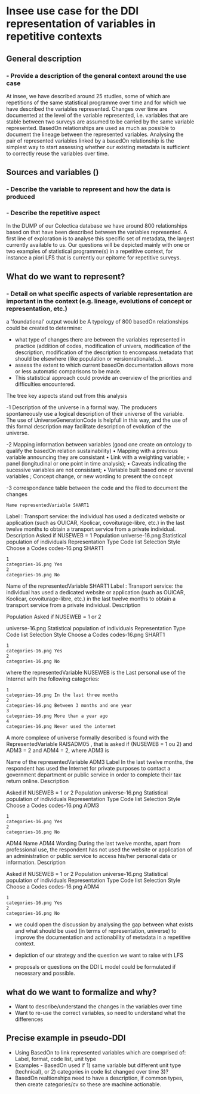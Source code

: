 # Insee use case for the DDI representation of variables in repetitive contexts

## General description 
### - Provide a description of the general context around the use case

At insee, we have described around 25 studies, some of which are repetitions of the same statistical programme over time and for which we have described the variables represented. Changes over time are documented at the level of the variable represented, i.e. variables that are stable between two surveys are assumed to be carried by the same variable represented. BasedOn relationships are used as much as possible to document the lineage between the represented variables. Analysing the pair of represented variables linked by a basedOn relationship is the simplest way to start assessing whether our existing metadata is sufficient to correctly reuse the variables over time. 

## Sources and variables ()
### - Describe the variable to represent and how the data is produced
### - Describe the repetitive aspect

In the DUMP of our Colectica database we have around 800 relationships based on that have been described between the variables represented. A first line of exploration is to analyse this specific set of metadata, the largest currently available to us. Our questions will be depicted mainly with one or two examples of statistical programme(s) in a repetitive context, for instance a piori LFS that is currently our epitome for repetitive surveys.

## What do we want to represent?
### - Detail on what specific aspects of variable representation are important in the context (e.g. lineage, evolutions of concept or representation, etc.)

a 'foundational' output would be A typology of 800 basedOn relationships could be created to determine:
- what type of changes there are between the variables represented in practice (addition of codes, modification of univers, modification of the description, modification of the description to encompass metadata that should be elsewhere (like population or versionrationale)...).
- assess the extent to which current basedOn documentation allows more or less automatic comparisons to be made.
- This statistical approach could provide an overview of the priorities and difficulties encountered.

The tree key aspects stand out from this analysis 

-1 Description of the universe in a formal way. The producers spontaneously use a logical description of their universe of the variable. The use of UniverseGenerationCode
is helpfull in this way, and the use of this formal description may facilitate description of evolution of the universe.

-2 Mapping information between variables (good one create on ontology to qualify the basedOn relation sustainability)
    • Mapping with a previous variable announcing they are consistant
    • Link with  a weighting variable;
        ◦ panel (longitudinal or one point in time analysis);
    • Caveats indicating the sucessive variables are not consistant;
    • Variable built based one or several variables ;
    Concept change, or new wording to present the concept

-3 correspondance table between the code and the filed to document the changes  

    Name representedVariable SHART1
Label : Transport service: the individual has used a dedicated website or application (such as OUICAR, Koolicar, covoiturage-libre, etc.) in the last twelve months to obtain a transport service from a private individual.
Description
Asked if NUSEWEB = 1
Population
universe-16.png Statistical population of individuals
Representation Type
Code list
Selection Style
Choose a
Codes
codes-16.png SHART1

    1 	
    categories-16.png Yes
    2 	
    categories-16.png No

Name of the representedVariable SHART1
Label : Transport service: the individual has used a dedicated website or application (such as OUICAR, Koolicar, covoiturage-libre, etc.) in the last twelve months to obtain a transport service from a private individual.
Description

Population Asked if NUSEWEB = 1 or 2
 
universe-16.png Statistical population of individuals
Representation Type
Code list
Selection Style
Choose a
Codes
codes-16.png SHART1

    1 	
    categories-16.png Yes
    2 	
    categories-16.png No

where the representedVariable NUSEWEB is the Last personal use of the Internet with the following categories:
    
    1 	
    categories-16.png In the last three months
    2 	
    categories-16.png Between 3 months and one year
    3 	
    categories-16.png More than a year ago
    4 	
    categories-16.png Never used the internet


A more complexe of universe formally described is found with the RepresentedVariable RAISADM05 , that is asked if (NUSEWEB = 1 ou 2) and ADM3 = 2 and ADM4 = 2, where ADM3 is 

Name of the representedVariable ADM3
Label 
In the last twelve months, the respondent has used the Internet for private purposes to contact a government department or public service in order to complete their tax return online.
Description

Asked if NUSEWEB = 1 or 2
Population
universe-16.png Statistical population of individuals
Representation Type
Code list
Selection Style
Choose a
Codes
codes-16.png ADM3

    1 	
    categories-16.png Yes
    2 	
    categories-16.png No


ADM4 
Name
ADM4
Wording
During the last twelve months, apart from professional use, the respondent has not used the website or application of an administration or public service to access his/her personal data or information.
Description

Asked if NUSEWEB = 1 or 2
Population
universe-16.png Statistical population of individuals
Representation Type
Code list
Selection Style
Choose a
Codes
codes-16.png ADM4

    1 	
    categories-16.png Yes
    2 	
    categories-16.png No


    
  
- we could open the discussion by analysing the gap between what exists and what should be used (in terms of representation, universe) to improve the documentation and actionability of metadata in a repetitive context.

- depiction of our strategy and the question we want to raise with LFS
  
- proposals or questions on the DDI L model could be formulated if necessary and possible. 


## what do we want to formalize and why?
- Want to describe/understand the changes in the variables over time
- Want to re-use the correct variables, so need to understand what the differences 

## Precise example in pseudo-DDI
- Using BasedOn to link represented variables which are comprised of: Label, format, code list, unit type
- Examples - BasedOn used if 1) same variable but different unit type (technical), or 2) categories in code list changed over time 3)?
- BasedOn realtionships need to have a description, if common types, then create categories/cv so these are machine actionable.
 


